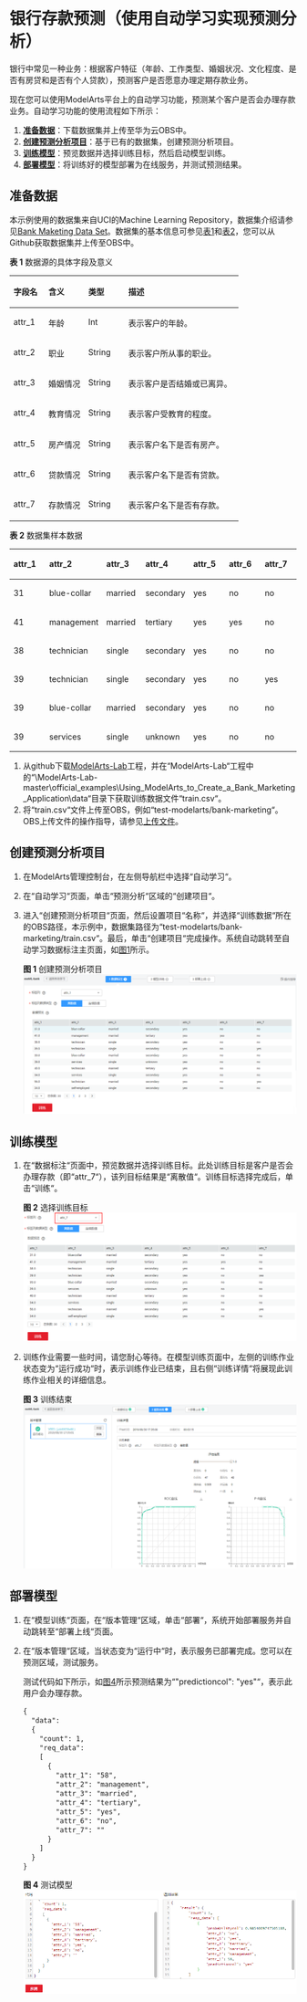 # 银行存款预测（使用自动学习实现预测分析）<a name="modelarts_10_0002"></a>

银行中常见一种业务：根据客户特征（年龄、工作类型、婚姻状况、文化程度、是否有房贷和是否有个人贷款），预测客户是否愿意办理定期存款业务。

现在您可以使用ModelArts平台上的自动学习功能，预测某个客户是否会办理存款业务。自动学习功能的使用流程如下所示：

1.  **[准备数据](#section126521956192619)**：下载数据集并上传至华为云OBS中。
2.  **[创建预测分析项目](#section785182617387)**：基于已有的数据集，创建预测分析项目。
3.  **[训练模型](#section51394177278)**：预览数据并选择训练目标，然后启动模型训练。
4.  **[部署模型](#section99271627142716)**：将训练好的模型部署为在线服务，并测试预测结果。

## 准备数据<a name="section126521956192619"></a>

本示例使用的数据集来自UCI的Machine Learning Repository，数据集介绍请参见[Bank Maketing Data Set](https://archive.ics.uci.edu/ml/datasets/Bank+Marketing)。数据集的基本信息可参见[表1](#table45666040)和[表2](#table40920274)，您可以从Github获取数据集并上传至OBS中。

**表 1**  数据源的具体字段及意义

<a name="table45666040"></a>
<table><thead align="left"><tr id="row48398424"><th class="cellrowborder" valign="top" width="15.25%" id="mcps1.2.5.1.1"><p id="p27958252"><a name="p27958252"></a><a name="p27958252"></a>字段名</p>
</th>
<th class="cellrowborder" valign="top" width="17.4%" id="mcps1.2.5.1.2"><p id="p50025933"><a name="p50025933"></a><a name="p50025933"></a>含义</p>
</th>
<th class="cellrowborder" valign="top" width="17.46%" id="mcps1.2.5.1.3"><p id="p25568738"><a name="p25568738"></a><a name="p25568738"></a>类型</p>
</th>
<th class="cellrowborder" valign="top" width="49.89%" id="mcps1.2.5.1.4"><p id="p57801875"><a name="p57801875"></a><a name="p57801875"></a>描述</p>
</th>
</tr>
</thead>
<tbody><tr id="row50454834"><td class="cellrowborder" valign="top" width="15.25%" headers="mcps1.2.5.1.1 "><p id="p60309786"><a name="p60309786"></a><a name="p60309786"></a>attr_1</p>
</td>
<td class="cellrowborder" valign="top" width="17.4%" headers="mcps1.2.5.1.2 "><p id="p53254482"><a name="p53254482"></a><a name="p53254482"></a>年龄</p>
</td>
<td class="cellrowborder" valign="top" width="17.46%" headers="mcps1.2.5.1.3 "><p id="p18645762"><a name="p18645762"></a><a name="p18645762"></a>Int</p>
</td>
<td class="cellrowborder" valign="top" width="49.89%" headers="mcps1.2.5.1.4 "><p id="p33911763"><a name="p33911763"></a><a name="p33911763"></a>表示客户的年龄。</p>
</td>
</tr>
<tr id="row36770415"><td class="cellrowborder" valign="top" width="15.25%" headers="mcps1.2.5.1.1 "><p id="p25613652"><a name="p25613652"></a><a name="p25613652"></a>attr_2</p>
</td>
<td class="cellrowborder" valign="top" width="17.4%" headers="mcps1.2.5.1.2 "><p id="p61439917"><a name="p61439917"></a><a name="p61439917"></a>职业</p>
</td>
<td class="cellrowborder" valign="top" width="17.46%" headers="mcps1.2.5.1.3 "><p id="p10577379"><a name="p10577379"></a><a name="p10577379"></a>String</p>
</td>
<td class="cellrowborder" valign="top" width="49.89%" headers="mcps1.2.5.1.4 "><p id="p51461341"><a name="p51461341"></a><a name="p51461341"></a>表示客户所从事的职业。</p>
</td>
</tr>
<tr id="row60498887"><td class="cellrowborder" valign="top" width="15.25%" headers="mcps1.2.5.1.1 "><p id="p1462819"><a name="p1462819"></a><a name="p1462819"></a>attr_3</p>
</td>
<td class="cellrowborder" valign="top" width="17.4%" headers="mcps1.2.5.1.2 "><p id="p51379511"><a name="p51379511"></a><a name="p51379511"></a>婚姻情况</p>
</td>
<td class="cellrowborder" valign="top" width="17.46%" headers="mcps1.2.5.1.3 "><p id="p990892"><a name="p990892"></a><a name="p990892"></a>String</p>
</td>
<td class="cellrowborder" valign="top" width="49.89%" headers="mcps1.2.5.1.4 "><p id="p13153450"><a name="p13153450"></a><a name="p13153450"></a>表示客户是否结婚或已离异。</p>
</td>
</tr>
<tr id="row51272187"><td class="cellrowborder" valign="top" width="15.25%" headers="mcps1.2.5.1.1 "><p id="p59406488"><a name="p59406488"></a><a name="p59406488"></a>attr_4</p>
</td>
<td class="cellrowborder" valign="top" width="17.4%" headers="mcps1.2.5.1.2 "><p id="p47196242"><a name="p47196242"></a><a name="p47196242"></a>教育情况</p>
</td>
<td class="cellrowborder" valign="top" width="17.46%" headers="mcps1.2.5.1.3 "><p id="p64799248"><a name="p64799248"></a><a name="p64799248"></a>String</p>
</td>
<td class="cellrowborder" valign="top" width="49.89%" headers="mcps1.2.5.1.4 "><p id="p14247739"><a name="p14247739"></a><a name="p14247739"></a>表示客户受教育的程度。</p>
</td>
</tr>
<tr id="row61120788"><td class="cellrowborder" valign="top" width="15.25%" headers="mcps1.2.5.1.1 "><p id="p51836813"><a name="p51836813"></a><a name="p51836813"></a>attr_5</p>
</td>
<td class="cellrowborder" valign="top" width="17.4%" headers="mcps1.2.5.1.2 "><p id="p38032294"><a name="p38032294"></a><a name="p38032294"></a>房产情况</p>
</td>
<td class="cellrowborder" valign="top" width="17.46%" headers="mcps1.2.5.1.3 "><p id="p60716935"><a name="p60716935"></a><a name="p60716935"></a>String</p>
</td>
<td class="cellrowborder" valign="top" width="49.89%" headers="mcps1.2.5.1.4 "><p id="p19124697"><a name="p19124697"></a><a name="p19124697"></a>表示客户名下是否有房产。</p>
</td>
</tr>
<tr id="row37904547"><td class="cellrowborder" valign="top" width="15.25%" headers="mcps1.2.5.1.1 "><p id="p50369505"><a name="p50369505"></a><a name="p50369505"></a>attr_6</p>
</td>
<td class="cellrowborder" valign="top" width="17.4%" headers="mcps1.2.5.1.2 "><p id="p53398115"><a name="p53398115"></a><a name="p53398115"></a>贷款情况</p>
</td>
<td class="cellrowborder" valign="top" width="17.46%" headers="mcps1.2.5.1.3 "><p id="p30280082"><a name="p30280082"></a><a name="p30280082"></a>String</p>
</td>
<td class="cellrowborder" valign="top" width="49.89%" headers="mcps1.2.5.1.4 "><p id="p36767573"><a name="p36767573"></a><a name="p36767573"></a>表示客户名下是否有贷款。</p>
</td>
</tr>
<tr id="row62472706"><td class="cellrowborder" valign="top" width="15.25%" headers="mcps1.2.5.1.1 "><p id="p27124415"><a name="p27124415"></a><a name="p27124415"></a>attr_7</p>
</td>
<td class="cellrowborder" valign="top" width="17.4%" headers="mcps1.2.5.1.2 "><p id="p49593988"><a name="p49593988"></a><a name="p49593988"></a>存款情况</p>
</td>
<td class="cellrowborder" valign="top" width="17.46%" headers="mcps1.2.5.1.3 "><p id="p57690106"><a name="p57690106"></a><a name="p57690106"></a>String</p>
</td>
<td class="cellrowborder" valign="top" width="49.89%" headers="mcps1.2.5.1.4 "><p id="p42387016"><a name="p42387016"></a><a name="p42387016"></a>表示客户名下是否有存款。</p>
</td>
</tr>
</tbody>
</table>

**表 2**  数据集样本数据

<a name="table40920274"></a>
<table><thead align="left"><tr id="row31235064"><th class="cellrowborder" valign="top" width="14.285714285714285%" id="mcps1.2.8.1.1"><p id="p47012257"><a name="p47012257"></a><a name="p47012257"></a>attr_1</p>
</th>
<th class="cellrowborder" valign="top" width="14.285714285714285%" id="mcps1.2.8.1.2"><p id="p49896507"><a name="p49896507"></a><a name="p49896507"></a>attr_2</p>
</th>
<th class="cellrowborder" valign="top" width="14.285714285714285%" id="mcps1.2.8.1.3"><p id="p15085294"><a name="p15085294"></a><a name="p15085294"></a>attr_3</p>
</th>
<th class="cellrowborder" valign="top" width="14.285714285714285%" id="mcps1.2.8.1.4"><p id="p13949281"><a name="p13949281"></a><a name="p13949281"></a>attr_4</p>
</th>
<th class="cellrowborder" valign="top" width="14.285714285714285%" id="mcps1.2.8.1.5"><p id="p56149948"><a name="p56149948"></a><a name="p56149948"></a>attr_5</p>
</th>
<th class="cellrowborder" valign="top" width="14.285714285714285%" id="mcps1.2.8.1.6"><p id="p51851944"><a name="p51851944"></a><a name="p51851944"></a>attr_6</p>
</th>
<th class="cellrowborder" valign="top" width="14.285714285714285%" id="mcps1.2.8.1.7"><p id="p39257932"><a name="p39257932"></a><a name="p39257932"></a>attr_7</p>
</th>
</tr>
</thead>
<tbody><tr id="row17777075"><td class="cellrowborder" valign="top" width="14.285714285714285%" headers="mcps1.2.8.1.1 "><p id="p11550131314334"><a name="p11550131314334"></a><a name="p11550131314334"></a>31</p>
</td>
<td class="cellrowborder" valign="top" width="14.285714285714285%" headers="mcps1.2.8.1.2 "><p id="p145509135339"><a name="p145509135339"></a><a name="p145509135339"></a>blue-collar</p>
</td>
<td class="cellrowborder" valign="top" width="14.285714285714285%" headers="mcps1.2.8.1.3 "><p id="p1455011323318"><a name="p1455011323318"></a><a name="p1455011323318"></a>married</p>
</td>
<td class="cellrowborder" valign="top" width="14.285714285714285%" headers="mcps1.2.8.1.4 "><p id="p175507131339"><a name="p175507131339"></a><a name="p175507131339"></a>secondary</p>
</td>
<td class="cellrowborder" valign="top" width="14.285714285714285%" headers="mcps1.2.8.1.5 "><p id="p25501513103311"><a name="p25501513103311"></a><a name="p25501513103311"></a>yes</p>
</td>
<td class="cellrowborder" valign="top" width="14.285714285714285%" headers="mcps1.2.8.1.6 "><p id="p15550131363313"><a name="p15550131363313"></a><a name="p15550131363313"></a>no</p>
</td>
<td class="cellrowborder" valign="top" width="14.285714285714285%" headers="mcps1.2.8.1.7 "><p id="p2550171317336"><a name="p2550171317336"></a><a name="p2550171317336"></a>no</p>
</td>
</tr>
<tr id="row46801442"><td class="cellrowborder" valign="top" width="14.285714285714285%" headers="mcps1.2.8.1.1 "><p id="p17550121319331"><a name="p17550121319331"></a><a name="p17550121319331"></a>41</p>
</td>
<td class="cellrowborder" valign="top" width="14.285714285714285%" headers="mcps1.2.8.1.2 "><p id="p1855071373311"><a name="p1855071373311"></a><a name="p1855071373311"></a>management</p>
</td>
<td class="cellrowborder" valign="top" width="14.285714285714285%" headers="mcps1.2.8.1.3 "><p id="p35502133334"><a name="p35502133334"></a><a name="p35502133334"></a>married</p>
</td>
<td class="cellrowborder" valign="top" width="14.285714285714285%" headers="mcps1.2.8.1.4 "><p id="p655111313334"><a name="p655111313334"></a><a name="p655111313334"></a>tertiary</p>
</td>
<td class="cellrowborder" valign="top" width="14.285714285714285%" headers="mcps1.2.8.1.5 "><p id="p2055121383317"><a name="p2055121383317"></a><a name="p2055121383317"></a>yes</p>
</td>
<td class="cellrowborder" valign="top" width="14.285714285714285%" headers="mcps1.2.8.1.6 "><p id="p11551111363311"><a name="p11551111363311"></a><a name="p11551111363311"></a>yes</p>
</td>
<td class="cellrowborder" valign="top" width="14.285714285714285%" headers="mcps1.2.8.1.7 "><p id="p16551181383317"><a name="p16551181383317"></a><a name="p16551181383317"></a>no</p>
</td>
</tr>
<tr id="row53650690"><td class="cellrowborder" valign="top" width="14.285714285714285%" headers="mcps1.2.8.1.1 "><p id="p9551141323319"><a name="p9551141323319"></a><a name="p9551141323319"></a>38</p>
</td>
<td class="cellrowborder" valign="top" width="14.285714285714285%" headers="mcps1.2.8.1.2 "><p id="p0551913153316"><a name="p0551913153316"></a><a name="p0551913153316"></a>technician</p>
</td>
<td class="cellrowborder" valign="top" width="14.285714285714285%" headers="mcps1.2.8.1.3 "><p id="p20551131311330"><a name="p20551131311330"></a><a name="p20551131311330"></a>single</p>
</td>
<td class="cellrowborder" valign="top" width="14.285714285714285%" headers="mcps1.2.8.1.4 "><p id="p16551121323317"><a name="p16551121323317"></a><a name="p16551121323317"></a>secondary</p>
</td>
<td class="cellrowborder" valign="top" width="14.285714285714285%" headers="mcps1.2.8.1.5 "><p id="p1955121313331"><a name="p1955121313331"></a><a name="p1955121313331"></a>yes</p>
</td>
<td class="cellrowborder" valign="top" width="14.285714285714285%" headers="mcps1.2.8.1.6 "><p id="p8551161320339"><a name="p8551161320339"></a><a name="p8551161320339"></a>no</p>
</td>
<td class="cellrowborder" valign="top" width="14.285714285714285%" headers="mcps1.2.8.1.7 "><p id="p17551171343320"><a name="p17551171343320"></a><a name="p17551171343320"></a>no</p>
</td>
</tr>
<tr id="row61360988"><td class="cellrowborder" valign="top" width="14.285714285714285%" headers="mcps1.2.8.1.1 "><p id="p105511113143319"><a name="p105511113143319"></a><a name="p105511113143319"></a>39</p>
</td>
<td class="cellrowborder" valign="top" width="14.285714285714285%" headers="mcps1.2.8.1.2 "><p id="p9551131320338"><a name="p9551131320338"></a><a name="p9551131320338"></a>technician</p>
</td>
<td class="cellrowborder" valign="top" width="14.285714285714285%" headers="mcps1.2.8.1.3 "><p id="p165512013143313"><a name="p165512013143313"></a><a name="p165512013143313"></a>single</p>
</td>
<td class="cellrowborder" valign="top" width="14.285714285714285%" headers="mcps1.2.8.1.4 "><p id="p195511213173313"><a name="p195511213173313"></a><a name="p195511213173313"></a>secondary</p>
</td>
<td class="cellrowborder" valign="top" width="14.285714285714285%" headers="mcps1.2.8.1.5 "><p id="p255141317338"><a name="p255141317338"></a><a name="p255141317338"></a>yes</p>
</td>
<td class="cellrowborder" valign="top" width="14.285714285714285%" headers="mcps1.2.8.1.6 "><p id="p11551813103315"><a name="p11551813103315"></a><a name="p11551813103315"></a>no</p>
</td>
<td class="cellrowborder" valign="top" width="14.285714285714285%" headers="mcps1.2.8.1.7 "><p id="p755141318336"><a name="p755141318336"></a><a name="p755141318336"></a>yes</p>
</td>
</tr>
<tr id="row53517117"><td class="cellrowborder" valign="top" width="14.285714285714285%" headers="mcps1.2.8.1.1 "><p id="p11551161311331"><a name="p11551161311331"></a><a name="p11551161311331"></a>39</p>
</td>
<td class="cellrowborder" valign="top" width="14.285714285714285%" headers="mcps1.2.8.1.2 "><p id="p1551171312339"><a name="p1551171312339"></a><a name="p1551171312339"></a>blue-collar</p>
</td>
<td class="cellrowborder" valign="top" width="14.285714285714285%" headers="mcps1.2.8.1.3 "><p id="p195514131337"><a name="p195514131337"></a><a name="p195514131337"></a>married</p>
</td>
<td class="cellrowborder" valign="top" width="14.285714285714285%" headers="mcps1.2.8.1.4 "><p id="p18551111313338"><a name="p18551111313338"></a><a name="p18551111313338"></a>secondary</p>
</td>
<td class="cellrowborder" valign="top" width="14.285714285714285%" headers="mcps1.2.8.1.5 "><p id="p05516139332"><a name="p05516139332"></a><a name="p05516139332"></a>yes</p>
</td>
<td class="cellrowborder" valign="top" width="14.285714285714285%" headers="mcps1.2.8.1.6 "><p id="p1552181363314"><a name="p1552181363314"></a><a name="p1552181363314"></a>no</p>
</td>
<td class="cellrowborder" valign="top" width="14.285714285714285%" headers="mcps1.2.8.1.7 "><p id="p1655221393311"><a name="p1655221393311"></a><a name="p1655221393311"></a>no</p>
</td>
</tr>
<tr id="row7765374"><td class="cellrowborder" valign="top" width="14.285714285714285%" headers="mcps1.2.8.1.1 "><p id="p155281317338"><a name="p155281317338"></a><a name="p155281317338"></a>39</p>
</td>
<td class="cellrowborder" valign="top" width="14.285714285714285%" headers="mcps1.2.8.1.2 "><p id="p255251353320"><a name="p255251353320"></a><a name="p255251353320"></a>services</p>
</td>
<td class="cellrowborder" valign="top" width="14.285714285714285%" headers="mcps1.2.8.1.3 "><p id="p55526137335"><a name="p55526137335"></a><a name="p55526137335"></a>single</p>
</td>
<td class="cellrowborder" valign="top" width="14.285714285714285%" headers="mcps1.2.8.1.4 "><p id="p555281363315"><a name="p555281363315"></a><a name="p555281363315"></a>unknown</p>
</td>
<td class="cellrowborder" valign="top" width="14.285714285714285%" headers="mcps1.2.8.1.5 "><p id="p15522135334"><a name="p15522135334"></a><a name="p15522135334"></a>yes</p>
</td>
<td class="cellrowborder" valign="top" width="14.285714285714285%" headers="mcps1.2.8.1.6 "><p id="p19552141311338"><a name="p19552141311338"></a><a name="p19552141311338"></a>no</p>
</td>
<td class="cellrowborder" valign="top" width="14.285714285714285%" headers="mcps1.2.8.1.7 "><p id="p19552513123319"><a name="p19552513123319"></a><a name="p19552513123319"></a>no</p>
</td>
</tr>
</tbody>
</table>

1.  从github下载[ModelArts-Lab](https://github.com/huaweicloud/ModelArts-Lab)工程，并在“ModelArts-Lab“工程中的“\\ModelArts-Lab-master\\official\_examples\\Using\_ModelArts\_to\_Create\_a\_Bank\_Marketing\_Application\\data“目录下获取训练数据文件“train.csv“。
2.  将“train.csv“文件上传至OBS，例如“test-modelarts/bank-marketing“。OBS上传文件的操作指导，请参见[上传文件](https://support.huaweicloud.com/usermanual-obs/zh-cn_topic_0045829661.html)。

## 创建预测分析项目<a name="section785182617387"></a>

1.  在ModelArts管理控制台，在左侧导航栏中选择“自动学习“。
2.  在“自动学习“页面，单击“预测分析“区域的“创建项目“。
3.  进入“创建预测分析项目“页面，然后设置项目“名称“，并选择“训练数据“所在的OBS路径，本示例中，数据集路径为“test-modelarts/bank-marketing/train.csv“。最后，单击“创建项目“完成操作。系统自动跳转至自动学习数据标注主页面，如[图1](#fig123571019194213)所示。

    **图 1**  创建预测分析项目<a name="fig123571019194213"></a>  
    ![](figures/创建预测分析项目.png "创建预测分析项目")


## 训练模型<a name="section51394177278"></a>

1.  在“数据标注“页面中，预览数据并选择训练目标。此处训练目标是客户是否会办理存款（即“attr\_7“），该列目标结果是“离散值“。训练目标选择完成后，单击“训练“。

    **图 2**  选择训练目标<a name="fig4685166184510"></a>  
    ![](figures/选择训练目标.png "选择训练目标")

2.  训练作业需要一些时间，请您耐心等待。在模型训练页面中，左侧的训练作业状态变为“运行成功“时，表示训练作业已结束，且右侧“训练详情“将展现此训练作业相关的详细信息。

    **图 3**  训练结束<a name="fig17303144395713"></a>  
    ![](figures/训练结束.png "训练结束")


## 部署模型<a name="section99271627142716"></a>

1.  在“模型训练“页面，在“版本管理“区域，单击“部署“，系统开始部署服务并自动跳转至“部署上线“页面。
2.  在“版本管理“区域，当状态变为“运行中“时，表示服务已部署完成。您可以在预测区域，测试服务。

    测试代码如下所示，如[图4](#fig52331989710)所示预测结果为“"predictioncol": "yes"“，表示此用户会办理存款。

    ```
    {
      "data": 
      {
        "count": 1,
        "req_data": 
    	[
          {
            "attr_1": "58",
            "attr_2": "management",
            "attr_3": "married",
            "attr_4": "tertiary",
            "attr_5": "yes",
            "attr_6": "no",
            "attr_7": ""
          }
        ]
      }
    }
    ```

    **图 4**  测试模型<a name="fig52331989710"></a>  
    ![](figures/测试模型.png "测试模型")


